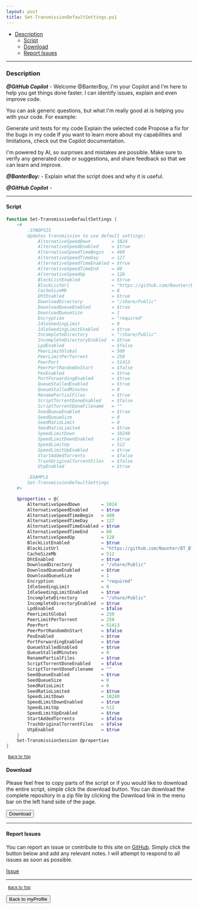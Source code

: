 ```yaml
---
layout: post
title: Set-TransmissionDefaultSettings.ps1
---
```


- [Description](#description)
  - [Script](#script)
  - [Download](#download)
  - [Report Issues](#report-issues)

---

### Description

**_@GitHub Copilot_** - Welcome @BanterBoy, I'm your Copilot and I'm here to help you get things done faster. I can identify issues, explain and even improve code.

You can ask generic questions, but what I'm really good at is helping you with your code. For example:

Generate unit tests for my code
Explain the selected code
Propose a fix for the bugs in my code
If you want to learn more about my capabilities and limitations, check out the Copilot documentation.

I'm powered by AI, so surprises and mistakes are possible. Make sure to verify any generated code or suggestions, and share feedback so that we can learn and improve.

**_@BanterBoy:_** - Explain what the script does and why it is useful.

**_@GitHub Copilot_** -

---

#### Script

```powershell
function Set-TransmissionDefaultSettings {
    <#
        .SYNOPSIS
        Updates transmission to use default settings:
            AlternativeSpeedDown        = 1024
            AlternativeSpeedEnabled     = $true
            AlternativeSpeedTimeBegin   = 480
            AlternativeSpeedTimeDay     = 127
            AlternativeSpeedTimeEnabled = $true
            AlternativeSpeedTimeEnd     = 60
            AlternativeSpeedUp          = 128
            BlockListEnabled            = $true
            BlockListUrl                = "https://github.com/Naunter/BT_BlockLists/raw/master/bt_blocklists.gz"
            CacheSizeMb                 = 8
            DhtEnabled                  = $true
            DownloadDirectory           = "/share/Public"
            DownloadQueueEnabled        = $true
            DownloadQueueSize           = 1
            Encryption                  = "required"
            IdleSeedingLimit            = 0
            IdleSeedingLimitEnabled     = $true
            IncompleteDirectory         = "/share/Public"
            IncompleteDirectoryEnabled  = $true
            LpdEnabled                  = $false
            PeerLimitGlobal             = 500
            PeerLimitPerTorrent         = 250
            PeerPort                    = 51413
            PeerPortRandomOnStart       = $false
            PexEnabled                  = $true
            PortForwardingEnabled       = $true
            QueueStalledEnabled         = $true
            QueueStalledMinutes         = 0
            RenamePartialFiles          = $true
            ScriptTorrentDoneEnabled    = $false
            ScriptTorrentDoneFilename   = ""
            SeedQueueEnabled            = $true
            SeedQueueSize               = 0
            SeedRatioLimit              = 0
            SeedRatioLimited            = $true
            SpeedLimitDown              = 10240
            SpeedLimitDownEnabled       = $true
            SpeedLimitUp                = 512
            SpeedLimitUpEnabled         = $true
            StartAddedTorrents          = $false
            TrashOriginalTorrentFiles   = $false
            UtpEnabled                  = $true

        .EXAMPLE
        Set-TransmissionDefaultSettings
    #>

    $properties = @{
        AlternativeSpeedDown        = 1024
        AlternativeSpeedEnabled     = $true
        AlternativeSpeedTimeBegin   = 480
        AlternativeSpeedTimeDay     = 127
        AlternativeSpeedTimeEnabled = $true
        AlternativeSpeedTimeEnd     = 60
        AlternativeSpeedUp          = 128
        BlockListEnabled            = $true
        BlockListUrl                = "https://github.com/Naunter/BT_BlockLists/raw/master/bt_blocklists.gz"
        CacheSizeMb                 = 512
        DhtEnabled                  = $true
        DownloadDirectory           = "/share/Public"
        DownloadQueueEnabled        = $true
        DownloadQueueSize           = 1
        Encryption                  = "required"
        IdleSeedingLimit            = 0
        IdleSeedingLimitEnabled     = $true
        IncompleteDirectory         = "/share/Public"
        IncompleteDirectoryEnabled  = $true
        LpdEnabled                  = $false
        PeerLimitGlobal             = 250
        PeerLimitPerTorrent         = 250
        PeerPort                    = 51413
        PeerPortRandomOnStart       = $false
        PexEnabled                  = $true
        PortForwardingEnabled       = $true
        QueueStalledEnabled         = $true
        QueueStalledMinutes         = 0
        RenamePartialFiles          = $true
        ScriptTorrentDoneEnabled    = $false
        ScriptTorrentDoneFilename   = ""
        SeedQueueEnabled            = $true
        SeedQueueSize               = 0
        SeedRatioLimit              = 0
        SeedRatioLimited            = $true
        SpeedLimitDown              = 10240
        SpeedLimitDownEnabled       = $true
        SpeedLimitUp                = 512
        SpeedLimitUpEnabled         = $true
        StartAddedTorrents          = $false
        TrashOriginalTorrentFiles   = $false
        UtpEnabled                  = $true
    }
    Set-TransmissionSession @properties
}
```

<span style="font-size:11px;"><a href="#"><i class="fas fa-caret-up" aria-hidden="true" style="color: white; margin-right:5px;"></i>Back to Top</a></span>

#### Download

Please feel free to copy parts of the script or if you would like to download the entire script, simple click the download button. You can download the complete repository in a zip file by clicking the Download link in the menu bar on the left hand side of the page.

<button class="btn" type="submit" onclick="window.open('/PowerShell/functions/myProfile/Set-TransmissionDefaultSettings.ps1')">
    <i class="fa fa-cloud-download-alt">
    </i>
        Download
</button>

---

#### Report Issues

You can report an issue or contribute to this site on <a href="https://github.com/BanterBoy/scripts-blog/issues">GitHub</a>. Simply click the button below and add any relevant notes. I will attempt to respond to all issues as soon as possible.

<!-- Place this tag where you want the button to render. -->

<a class="github-button" href="https://github.com/BanterBoy/scripts-blog/issues/new?title=Set-TransmissionDefaultSettings.ps1&body=There is a problem with this function. Please find details below." data-show-count="true" aria-label="Issue BanterBoy/scripts-blog on GitHub">Issue</a>

---

<span style="font-size:11px;"><a href="#"><i class="fas fa-caret-up" aria-hidden="true" style="color: white; margin-right:5px;"></i>Back to Top</a></span>

<a href="/menu/_pages/myProfile.html">
    <button class="btn">
        <i class='fas fa-reply'>
        </i>
            Back to myProfile
    </button>
</a>

[1]: http://ecotrust-canada.github.io/markdown-toc
[2]: https://github.com/googlearchive/code-prettify
